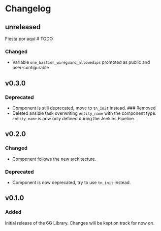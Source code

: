 # Changelog

## unreleased
Fiesta por aquí # TODO
### Changed
- Variable `one_bastion_wireguard_allowedips` promoted as public and user-configurable

## v0.3.0
### Deprecated
- Component is still deprecated, move to `tn_init` instead.
### Removed
- Deleted ansible task overwriting `entity_name` with the component type. `entity_name` is now only defined during the Jenkins Pipeline.

## v0.2.0
### Changed
- Component follows the new architecture.
### Deprecated
- Component is now deprecated, try to use `tn_init` instead.

## v0.1.0
### Added
Initial release of the 6G Library. Changes will be kept on track for now on.